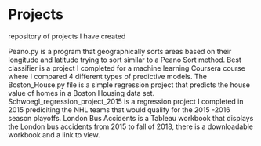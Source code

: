 # Projects
repository of projects I have created

Peano.py is a program that geographically sorts areas based on their longitude and latitude trying to sort similar to a Peano Sort method. 
Best classifier is a project I completed for a machine learning Coursera course where I compared 4 different types of predictive models. 
The Boston_House.py file is a simple regression project that predicts the house value of homes in a Boston Housing data set.
Schwoegl_regression_project_2015 is a regression project I completed in 2015 prediciting the NHL teams that would qualify for the 2015 -2016 season playoffs.
London Bus Accidents is a Tableau workbook that displays the London bus accidents from 2015 to fall of 2018, there is a downloadable workbook and a link to view.
